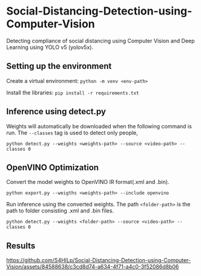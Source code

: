 # Social-Distancing-Detection-using-Computer-Vision

Detecting compliance of social distancing using Computer Vision and Deep Learning using YOLO v5 (yolov5x).

## Setting up the environment
Create a virtual environment: `python -m venv <env-path>`

Install the libraries: `pip install -r requirements.txt`

## Inference using detect.py

Weights will automatically be downloaded when the following command is run. The `--classes` tag is used to detect only people,

`python detect.py --weights <weights-path> --source <video-path> --classes 0`

## OpenVINO Optimization

Convert the model weights to OpenVINO IR format(.xml and .bin).

`python export.py --weigths <weights-path> --include openvino`

Run inference using the converted weights. The path `<folder-path>` is the path to folder consisting .xml and .bin files.

`python detect.py --weights <folder-path> --source <video-path> --classes 0`

## Results

https://github.com/S4HILp/Social-Distancing-Detection-using-Computer-Vision/assets/84588638/c3cd8d74-a634-4f71-a4c0-3f52086d8b06


